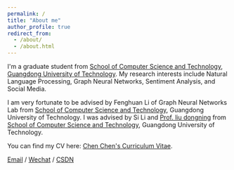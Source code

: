 ```yaml
---
permalink: /
title: "About me"
author_profile: true
redirect_from: 
  - /about/
  - /about.html
---
```


I'm a graduate student from [School of Computer Science and Technology](https://cs.gdut.edu.cn/English/About_us.htm), [Guangdong University of Technology](https://english.gdut.edu.cn/). My research interests include Natural Language Processing, Graph Neural Networks, Sentiment Analysis, and Social Media.

I am very fortunate to be advised by Fenghuan Li of  Graph Neural Networks Lab from [School of Computer Science and Technology](https://cs.gdut.edu.cn/English/About_us.htm), Guangdong University of Technology. I was advised by Si Li and [Prof. liu dongning](https://www.scholat.com/liudn.en) from [School of Computer Science and Technology](https://cs.gdut.edu.cn/English/About_us.htm), Guangdong University of Technology.

You can find my CV here: [Chen Chen's Curriculum Vitae](https://github.com/CCXaoXX/ChenChen.github.io/tree/master/assets/Curriculum_Vitae.pdf).

[Email](mailto:cc13895479019@gmail.com)  / [Wechat](https://github.com/CCXaoXX/ChenChen.github.io/tree/master/images/wechat.jpg) / [CSDN](https://blog.csdn.net/m0_53382422)
